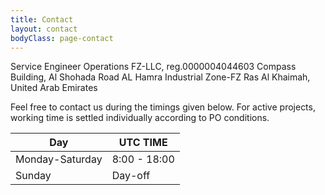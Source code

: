 ```yaml
---
title: Contact
layout: contact
bodyClass: page-contact
---
```


Service Engineer Operations FZ-LLC, reg.0000004044603
Compass Building, Al Shohada Road
AL Hamra Industrial Zone-FZ
Ras Al Khaimah, United Arab Emirates

Feel free to contact us during the timings given below.
For active projects, working time is settled individually according to PO conditions.

| Day       | UTC TIME        |
| --------- | --------------- |
| Monday-Saturday | 8:00 - 18:00 |
| Sunday | Day-off         |
